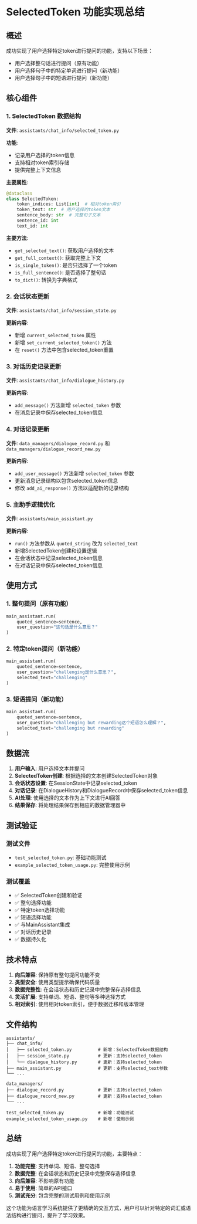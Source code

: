 # SelectedToken 功能实现总结

## 概述

成功实现了用户选择特定token进行提问的功能，支持以下场景：
- 用户选择整句话进行提问（原有功能）
- 用户选择句子中的特定单词进行提问（新功能）
- 用户选择句子中的短语进行提问（新功能）

## 核心组件

### 1. SelectedToken 数据结构

**文件**: `assistants/chat_info/selected_token.py`

**功能**:
- 记录用户选择的token信息
- 支持相对token索引存储
- 提供完整上下文信息

**主要属性**:
```python
@dataclass
class SelectedToken:
    token_indices: List[int]  # 相对token索引
    token_text: str  # 用户选择的token文本
    sentence_body: str  # 完整句子文本
    sentence_id: int
    text_id: int
```

**主要方法**:
- `get_selected_text()`: 获取用户选择的文本
- `get_full_context()`: 获取完整上下文
- `is_single_token()`: 是否只选择了一个token
- `is_full_sentence()`: 是否选择了整句话
- `to_dict()`: 转换为字典格式

### 2. 会话状态更新

**文件**: `assistants/chat_info/session_state.py`

**更新内容**:
- 新增 `current_selected_token` 属性
- 新增 `set_current_selected_token()` 方法
- 在 `reset()` 方法中包含selected_token重置

### 3. 对话历史记录更新

**文件**: `assistants/chat_info/dialogue_history.py`

**更新内容**:
- `add_message()` 方法新增 `selected_token` 参数
- 在消息记录中保存selected_token信息

### 4. 对话记录更新

**文件**: `data_managers/dialogue_record.py` 和 `data_managers/dialogue_record_new.py`

**更新内容**:
- `add_user_message()` 方法新增 `selected_token` 参数
- 更新消息记录结构以包含selected_token信息
- 修改 `add_ai_response()` 方法以适配新的记录结构

### 5. 主助手逻辑优化

**文件**: `assistants/main_assistant.py`

**更新内容**:
- `run()` 方法参数从 `quoted_string` 改为 `selected_text`
- 新增SelectedToken创建和设置逻辑
- 在会话状态中记录selected_token信息
- 在对话记录中保存selected_token信息

## 使用方式

### 1. 整句提问（原有功能）
```python
main_assistant.run(
    quoted_sentence=sentence,
    user_question="这句话是什么意思？"
)
```

### 2. 特定token提问（新功能）
```python
main_assistant.run(
    quoted_sentence=sentence,
    user_question="challenging是什么意思？",
    selected_text="challenging"
)
```

### 3. 短语提问（新功能）
```python
main_assistant.run(
    quoted_sentence=sentence,
    user_question="challenging but rewarding这个短语怎么理解？",
    selected_text="challenging but rewarding"
)
```

## 数据流

1. **用户输入**: 用户选择文本并提问
2. **SelectedToken创建**: 根据选择的文本创建SelectedToken对象
3. **会话状态设置**: 在SessionState中记录selected_token
4. **对话记录**: 在DialogueHistory和DialogueRecord中保存selected_token信息
5. **AI处理**: 使用选择的文本作为上下文进行AI回答
6. **结果保存**: 将处理结果保存到相应的数据管理器中

## 测试验证

### 测试文件
- `test_selected_token.py`: 基础功能测试
- `example_selected_token_usage.py`: 完整使用示例

### 测试覆盖
- ✅ SelectedToken创建和验证
- ✅ 整句选择功能
- ✅ 特定token选择功能
- ✅ 短语选择功能
- ✅ 与MainAssistant集成
- ✅ 对话历史记录
- ✅ 数据持久化

## 技术特点

1. **向后兼容**: 保持原有整句提问功能不变
2. **类型安全**: 使用类型提示确保代码质量
3. **数据完整性**: 在会话状态和历史记录中完整保存选择信息
4. **灵活扩展**: 支持单词、短语、整句等多种选择方式
5. **相对索引**: 使用相对token索引，便于数据迁移和版本管理

## 文件结构

```
assistants/
├── chat_info/
│   ├── selected_token.py          # 新增：SelectedToken数据结构
│   ├── session_state.py           # 更新：支持selected_token
│   └── dialogue_history.py        # 更新：支持selected_token
├── main_assistant.py              # 更新：支持selected_text参数
└── ...

data_managers/
├── dialogue_record.py             # 更新：支持selected_token
├── dialogue_record_new.py         # 更新：支持selected_token
└── ...

test_selected_token.py             # 新增：功能测试
example_selected_token_usage.py    # 新增：使用示例
```

## 总结

成功实现了用户选择特定token进行提问的功能，主要特点：

1. **功能完整**: 支持单词、短语、整句选择
2. **数据完整**: 在会话状态和历史记录中完整保存选择信息
3. **向后兼容**: 不影响原有功能
4. **易于使用**: 简单的API接口
5. **测试充分**: 包含完整的测试用例和使用示例

这个功能为语言学习系统提供了更精确的交互方式，用户可以针对特定的词汇或语法结构进行提问，提升了学习效果。 